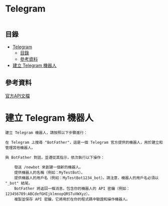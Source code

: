 # Telegram

```
```

## 目錄

- [Telegram](#telegram)
	- [目錄](#目錄)
	- [參考資料](#參考資料)
- [建立 Telegram 機器人](#建立-telegram-機器人)

## 參考資料

[官方API文檔](https://core.telegram.org/bots/api)

# 建立 Telegram 機器人

```
建立 Telegram 機器人，請按照以下步驟進行：

在 Telegram 上搜尋 "BotFather"，這是一個 Telegram 官方提供的機器人，用於建立和管理其他機器人。

與 BotFather 對話，並遵從其指示，依次執行以下操作：

	發送 /newbot 來創建一個新的機器人。
	提供機器人的名稱（例如：MyTestBot）。
	提供機器人的用戶名（例如：MyTestBot1234_bot）。請注意，機器人的用戶名必須以 "_bot" 結尾。
	BotFather 將返回一條消息，包含你的機器人的 API 密鑰（例如：123456789:ABCdefGHIjklmnopQRSTuVWXyz）。
	複製並保存 API 密鑰，它將用於在你的程式碼中驗證和操作機器人。
```
